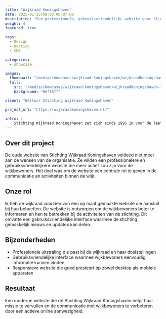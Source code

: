 ```yaml
---
title: "Wijkraad Koningshaven"
date: 2025-01-15T09:00:00-07:00
description: "Een professionele, gebruiksvriendelijke website voor Stichting Wijkraad Koningshaven, om hun online aanwezigheid te verbeteren en actiever te maken voor de wijkbewoners."
weight: 4
featured: true

tags:
  - Design
  - Hosting
  - CMS

categories:
  - showcase

images:
  thumbnail: "/media/showcases/wijkraad-koningshaven/wijkraadkoningshaven-thumb.png"
  full: 
    src: "/media/showcases/wijkraad-koningshaven/wijkraadkoningshaven-full.png"
    background: "#eff6ff"

client: "Bestuur Stichting Wijkraad Koningshaven"

project_url: "https://wijkraadkoningshaven.nl/"

intro: |
    Stichting Wijkraad Koningshaven zet zich sinds 1995 in voor de leefbaarheid in de Tilburgse wijken Broekhoven 1, Fatima en Hoogvenne. Vanuit het wijkcentrum aan de Kruisvaardersstraat worden activiteiten en initiatieven voor én door de buurt ondersteund.
---
```


## Over dit project  
De oude website van Stichting Wijkraad Koningshaven voldeed niet meer aan de wensen van de organisatie. Ze wilden een professionelere en gebruiksvriendelijkere website die meer actief zou zijn voor de wijkbewoners. Het doel was om de website een centrale rol te geven in de communicatie en activiteiten binnen de wijk.

## Onze rol  
Ik heb de wijkraad voorzien van een op maat gemaakte website die aansluit bij hun behoeften. De website is ontworpen om de wijkbewoners beter te informeren en hen te betrekken bij de activiteiten van de stichting. Dit omvatte een gebruiksvriendelijke interface waarmee de stichting gemakkelijk nieuws en updates kan delen.

## Bijzonderheden  
* Professionele uitstraling die past bij de wijkraad en haar doelstellingen  
* Gebruiksvriendelijke interface waarmee wijkbewoners eenvoudig informatie kunnen vinden  
* Responsieve website die goed presteert op zowel desktop als mobiele apparaten

## Resultaat  
Een moderne website die de Stichting Wijkraad Koningshaven helpt haar missie te vervullen en de communicatie met wijkbewoners te verbeteren door een actieve online aanwezigheid.

